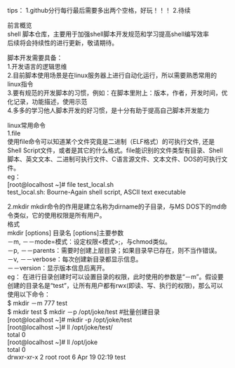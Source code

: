tips：
  1.github分行每行最后需要多出两个空格，好玩！！！
  2.待续

前言概览  
shell 脚本仓库，主要用于加强shell脚本开发规范和学习提高shell编写效率  
后续将会持续性的进行更新，敬请期待。  

脚本开发需要具备：  
  1.开发语言的逻辑思维  
  2.目前脚本使用场景是在linux服务器上进行自动化运行，所以需要熟悉常用的linux指令  
  3.要有规范的开发脚本的习惯，例如：在脚本里附上：版本，作者，开发时间，优化记录，功能描述，使用示范  
  4.多多的学习他人脚本开发的好习惯，是十分有助于提高自己脚本开发能力  

linux常用命令  
1.file  
使用file命令可以知道某个文件究竟是二进制（ELF格式）的可执行文件, 还是Shell Script文件，或者是其它的什么格式。file能识别的文件类型有目录、Shell脚本、英文文本、二进制可执行文件、C语言源文件、文本文件、DOS的可执行文件。  
eg：  
[root@localhost ~]# file test_local.sh   
test_local.sh: Bourne-Again shell script, ASCII text executable  

2.mkdir 
mkdir命令的作用是建立名称为dirname的子目录，与MS DOS下的md命令类似，它的使用权限是所有用户。   
格式   
mkdir [options] 目录名 
  [options]主要参数   
    －m, －－mode=模式：设定权限<模式>;，与chmod类似。  
    －p, －－parents：需要时创建上层目录；如果目录早已存在，则不当作错误。   
    －v, －－verbose：每次创建新目录都显示信息。   
    －－version：显示版本信息后离开。  
eg：
在进行目录创建时可以设置目录的权限，此时使用的参数是“－m”。假设要创建的目录名是“test”，让所有用户都有rwx(即读、写、执行的权限)，那么可以使用以下命令：  
$ mkdir －m 777 test  
$ mkdir test
$ mkdir －p /opt/joke/test  #批量创建目录  
[root@localhost ~]# mkdir -p /opt/joke/test    
[root@localhost ~]# ll /opt/joke/test/  
total 0  
[root@localhost ~]# ll /opt/joke  
total 0  
drwxr-xr-x 2 root root 6 Apr 19 02:19 test  


